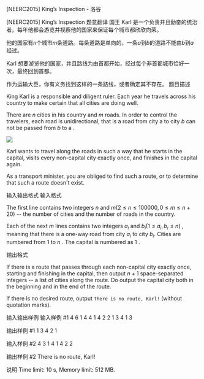



[NEERC2015] King’s Inspection - 洛谷














[NEERC2015] King’s Inspection
题意翻译
国王 Karl 是一个负责并且勤奋的统治者。每年他都会游览并视察他的国家来保证每个城市都欣欣向荣。

他的国家有$n$个城市$m$条道路。每条道路是单向的，一条$a$到$b$的道路不能由$b$到$a$
经过。

Karl 想要游览他的国家，并且路线为由首都开始，经过每个非首都城市恰好一次，最终回到首都。

作为运输大臣，你有义务找到这样的一条路线，或者确定其不存在。
题目描述


King Karl is a responsible and diligent ruler. Each year he travels across his country to make certain that all cities are doing well.

There are $n$ cities in his country and $m$ roads. In order to control the travelers, each road is unidirectional, that is a road from city a to city $b$ can not be passed from $b$ to a .

![](https://onlinejudgeimages.s3-ap-northeast-1.amazonaws.com/problem/11745/1.png)

Karl wants to travel along the roads in such a way that he starts in the capital, visits every non-capital city exactly once, and finishes in the capital again.

As a transport minister, you are obliged to find such a route, or to determine that such a route doesn't exist.


输入输出格式
输入格式



The first line contains two integers $n$ and $m (2 \le n \le 100 000 , 0 \le m \le n + 20)$ -- the number of cities and the number of roads in the country.

Each of the next $m$ lines contains two integers $a_{i}$ and $b_{i} (1 \le a_{i}, b_{i} \le n)$ , meaning that there is a one-way road from city $a_{i}$ to city $b_{i}.$ Cities are numbered from $1$ to $n$ . The capital is numbered as $1$ .


输出格式



If there is a route that passes through each non-capital city exactly once, starting and finishing in the capital, then output $n + 1$ space-separated integers -- a list of cities along the route. Do output the capital city both in the beginning and in the end of the route.

If there is no desired route, output `There is no route, Karl!` (without quotation marks).


输入输出样例
输入样例 #1
4 6
1 4
4 1
4 2
2 1
3 4
1 3

输出样例 #1
1 3 4 2 1

输入样例 #2
4 3
1 4
1 4
2 2

输出样例 #2
There is no route, Karl!

说明
Time limit: 10 s, Memory limit: 512 MB. 








